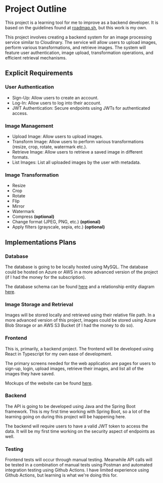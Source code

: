 # Project Outline
This project is a learning tool for me to improve as a backend developer. It is based on the 
guidelines found at [roadmap.sh](https://roadmap.sh/projects/image-processing-service), but this
work is my own.

This project involves creating a backend system for an image processing service similar to
Cloudinary. The service will allow users to upload images, perform various transformations, and
retrieve images. The system will feature user authentication, image upload, transformation 
operations, and efficient retrieval mechanisms.

## Explicit Requirements

### User Authentication
- Sign-Up: Allow users to create an account.
- Log-In: Allow users to log into their account.
- JWT Authentication: Secure endpoints using JWTs for authenticated access.

### Image Management
- Upload Image: Allow users to upload images.
- Transform Image: Allow users to perform various transformations (resize, crop, rotate, 
  watermark etc.).
- Retrieve Image: Allow users to retrieve a saved image in different formats.
- List Images: List all uploaded images by the user with metadata.

### Image Transformation
- Resize
- Crop
- Rotate
- Flip
- Mirror
- Watermark
- Compress **(optional)**
- Change format (JPEG, PNG, etc.) **(optional)**
- Apply filters (grayscale, sepia, etc.) **(optional)**

## Implementations Plans

### Database
The database is going to be locally hosted using MySQL. The database could be hosted on Azure or AWS
in a more advanced version of the project (if I had the money for the subscription).

The database schema can be found [here]() and a relationship entity diagram [here](./backend/entity-relationship-diagram/ERD.png).


### Image Storage and Retrieval
Images will be stored locally and retrieved using their relative file path. In a more advanced 
version of this project, images could be stored using Azure Blob Storage or an AWS S3 Bucket (if I
had the money to do so).

### Frontend
This is, primarily, a backend project. The frontend will be developed using React in Typescript for 
my own ease of development.

The primary screens needed for the web application are pages for users to sign-up, login, upload
images, retrieve their images, and list all of the images they have saved.

Mockups of the website can be found [here](./frontend/figma-mockups/).

### Backend
The API is going to be developed using Java and the Spring Boot framework. This is my first time
working with Spring Boot, so a lot of the learning going on during this project will be happening
here.

The backend will require users to have a valid JWT token to access the data. It will be my first
time working on the security aspect of endpoints as well.

### Testing
Frontend tests will occur through manual testing. Meanwhile API calls will be tested in a 
combination of manual tests using Postman and automated integration testing using Github Actions. I 
have limited experience using Github Actions, but learning is what we're doing this for.